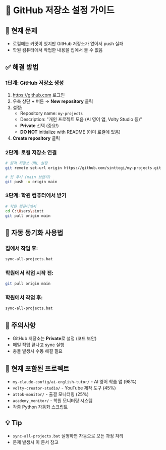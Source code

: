 # 🔧 GitHub 저장소 설정 가이드

## 📌 현재 문제
- 로컬에는 커밋이 있지만 GitHub 저장소가 없어서 push 실패
- 학원 컴퓨터에서 작업한 내용을 집에서 볼 수 없음

## ✅ 해결 방법

### 1단계: GitHub 저장소 생성
1. https://github.com 로그인
2. 우측 상단 **+** 버튼 → **New repository** 클릭
3. 설정:
   - Repository name: `my-projects`
   - Description: "개인 프로젝트 모음 (AI 영어 앱, Volty Studio 등)"
   - **Private** 선택 (중요!)
   - **DO NOT** initialize with README (이미 로컬에 있음)
4. **Create repository** 클릭

### 2단계: 로컬 저장소 연결
```bash
# 원격 저장소 URL 설정
git remote set-url origin https://github.com/sinttogi/my-projects.git

# 첫 푸시 (main 브랜치)
git push -u origin main
```

### 3단계: 학원 컴퓨터에서 받기
```bash
# 학원 컴퓨터에서
cd C:\Users\sintt
git pull origin main
```

## 🔄 자동 동기화 사용법

### 집에서 작업 후:
```bash
sync-all-projects.bat
```

### 학원에서 작업 시작 전:
```bash
git pull origin main
```

### 학원에서 작업 후:
```bash
sync-all-projects.bat
```

## 📝 주의사항
- GitHub 저장소는 **Private**로 설정 (코드 보안)
- 매일 작업 끝나고 sync 실행
- 충돌 발생시 수동 해결 필요

## 🚀 현재 포함된 프로젝트
- `my-claude-config/ai-english-tutor/` - AI 영어 학습 앱 (98%)
- `volty-creator-studio/` - YouTube 제작 도구 (45%)
- `attok-monitor/` - 출결 모니터링 (25%)
- `academy_monitor/` - 학원 모니터링 시스템
- 각종 Python 자동화 스크립트

## 💡 Tip
- `sync-all-projects.bat` 실행하면 자동으로 모든 과정 처리
- 문제 발생시 이 문서 참고